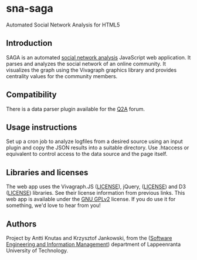 sna-saga
========

Automated Social Network Analysis for HTML5

## Introduction
SAGA is an automated [social network analysis](http://en.wikipedia.org/wiki/Social_network_analysis) JavaScript web application. It parses and analyzes the social network of an online community. It visualizes the graph using the Vivagraph graphics library and provides centrality values for the community members.

## Compatibility
There is a data parser plugin available for the [Q2A](http://www.question2answer.org/) forum.

## Usage instructions
Set up a cron job to analyze logfiles from a desired source using an input plugin and copy the JSON results into a suitable directory. Use .htaccess or equivalent to control access to the data source and the page itself.

## Libraries and licenses
The web app uses the Vivagraph.JS ([LICENSE](https://raw.githubusercontent.com/anvaka/VivaGraphJS/master/LICENSE)), jQuery, ([LICENSE](https://jquery.org/license/)) and D3 ([LICENSE](https://raw.githubusercontent.com/mbostock/d3/master/LICENSE)) libraries. See their license information from previous links. This web app is available under the [GNU GPLv2](http://www.gnu.org/licenses/gpl-2.0.html) license. If you do use it for something, we'd love to hear from you!

## Authors
Project by Antti Knutas and Krzysztof Jankowski, from the ([Software Engineering and Information Management](http://www.lut.fi/web/en/school-of-industrial-engineering-and-management/software-engineering-and-information-management)) department of Lappeenranta University of Technology.
